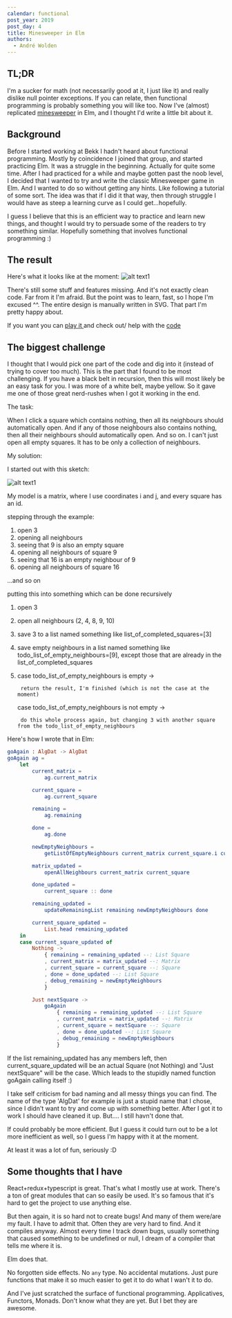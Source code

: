 ```yaml
---
calendar: functional
post_year: 2019
post_day: 4
title: Minesweeper in Elm
authors:
  - André Wolden
---
```

## TL;DR

I'm a sucker for math (not necessarily good at it, I just like it) 
and really dislike null pointer exceptions. 
If you can relate, 
then functional programming is probably something you will like too.
Now I've (almost) replicated 
<a href="http://wolden-minesweeper.herokuapp.com">minesweeper</a> 
in Elm, and I thought I'd write a little bit about it.

## Background

Before I started working at Bekk I hadn't heard about functional programming.
Mostly by coincidence I joined that group,
and started practicing Elm.
It was a struggle in the beginning.
Actually for quite some time.
After I had practiced for a while and maybe gotten past the noob level,
I decided that I wanted to try and write the classic Minesweeper game in Elm.
And I wanted to do so without getting any hints. 
Like following a tutorial of some sort.
The idea was that if I did it that way, 
then through struggle I would have as steep a learning
curve as I could get...hopefully.

I guess I believe that this is an efficient way to practice and learn 
new things, and thought I would try to persuade some of the readers to 
try something similar. Hopefully something that involves functional 
programming :)

## The result

Here's what it looks like at the moment:
![alt text1][img-screenshot-wolden-minesweeper]

There's still some stuff and features missing.
And it's not exactly clean code. Far from it I'm afraid.
But the point was to learn, fast, so I hope I'm excused ^^.
The entire design is manually written in SVG. That part I'm pretty happy about.

If you want you can 
<a href="http://wolden-minesweeper.herokuapp.com">play it </a> 
 and check out/ help with the 
<a href="https://github.com/woldena/minesweep">code</a>


## The biggest challenge

I thought that I would pick one part of the code and dig into it (instead of trying to cover too much). 
This is the part that I found to be most challenging.
If you have a black belt in recursion, then this will most likely be an easy task for you.
I was more of a white belt, maybe yellow. 
So it gave me one of those great nerd-rushes when I got it working in the end.

The task: 

When I click a square which contains nothing, then all its neighbours should automatically open.
And if any of those neighbours also contains nothing, then all their neighbours should automatically open. And so on.
I can't just open all empty squares. It has to be only a collection of neighbours.

My solution:

I started out with this sketch:

![alt text1][img-photo-recursion-example]

My model is a matrix, where I use coordinates i and j, and every square has an id.

stepping through the example:

1. open 3
2. opening all neighbours
3. seeing that 9 is also an empty square
4. opening all neighbours of square 9
5. seeing that 16 is an empty neighbour of 9
6. opening all neighbours of square 16

...and so on

putting this into something which can be done recursively

1. open 3
2. open all neighbours (2, 4, 8, 9, 10)
3. save 3 to a list named something like list_of_completed_squares=\[3]
4. save empty neighbours in a list named something like todo_list_of_empty_neighbours=\[9], except those that are already
in the list_of_completed_squares
5. 
    case todo_list_of_empty_neighbours is empty -> 
    
        return the result, I'm finished (which is not the case at the moment)
    
    case todo_list_of_empty_neighbours is not empty -> 
    
        do this whole process again, but changing 3 with another square from the todo_list_of_empty_neighbours 

Here's how I wrote that in Elm:

````elm
goAgain : AlgDat -> AlgDat
goAgain ag =
    let
        current_matrix =
            ag.current_matrix

        current_square =
            ag.current_square

        remaining =
            ag.remaining

        done =
            ag.done

        newEmptyNeighbours =
            getListOfEmptyNeighbours current_matrix current_square.i current_square.j

        matrix_updated =
            openAllNeighbours current_matrix current_square

        done_updated =
            current_square :: done

        remaining_updated =
            updateRemainingList remaining newEmptyNeighbours done

        current_square_updated =
            List.head remaining_updated
    in
    case current_square_updated of
        Nothing ->
            { remaining = remaining_updated --: List Square
            , current_matrix = matrix_updated --: Matrix
            , current_square = current_square --: Square
            , done = done_updated --: List Square
            , debug_remaining = newEmptyNeighbours
            }

        Just nextSquare ->
            goAgain
                { remaining = remaining_updated --: List Square
                , current_matrix = matrix_updated --: Matrix
                , current_square = nextSquare --: Square
                , done = done_updated --: List Square
                , debug_remaining = newEmptyNeighbours
                }
````

If the list remaining_updated has any members left, then current_square_updated will be an actual Square (not Nothing)
and "Just nextSquare" will be the case. Which leads to the stupidly named function goAgain calling itself :) 

I take self criticism for bad naming and all messy things you can find.
The name of the type 'AlgDat' for example is just a stupid name that I chose,
since I didn't want to try and come up with something better.
After I got it to work I should have cleaned it up. But.... I still havn't done that. 

If could probably be more efficient. But I guess it could turn out to be a lot more inefficient as well,
so I guess I'm happy with it at the moment.

At least it was a lot of fun, seriously :D


## Some thoughts that I have

React+redux+typescript is great. That's what I mostly use at work. 
There's a ton of great modules that can so easily be used.
It's so famous that it's hard to get the project to use anything else.

But then again, it is so hard not to create bugs! And many of them were/are my fault. I have to admit that.
Often they are very hard to find. And it compiles anyway.
Almost every time I track down bugs, usually something that caused something to be undefined or null,
I dream of a compiler that tells me where it is.

Elm does that.

No forgotten side effects. No `any` type. No accidental mutations. 
Just pure functions that make it so much easier to get it to do what I wan't it to do.

And I've just scratched the surface of functional programming. 
Applicatives, Functors, Monads. Don't know what they are yet. But I bet they are awesome.


[img-screenshot-wolden-minesweeper]: https://gitlab.com/wolden.andre/papers/raw/master/blogposts/functional-christmas/img/screenshot-wolden-minesweeper.png "Screenshot"
[img-photo-recursion-example]: https://gitlab.com/wolden.andre/papers/raw/master/blogposts/functional-christmas/img/photo-recursion-example.png "Screenshot"
